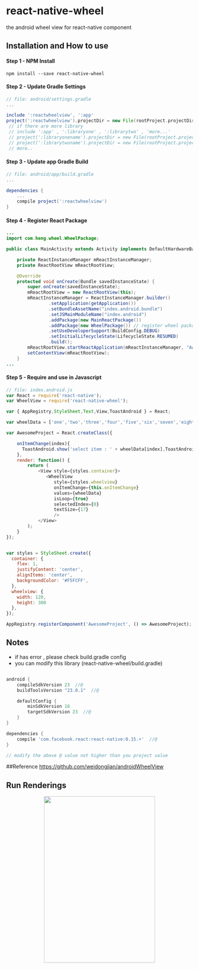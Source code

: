 # react-native-wheel
the android wheel view for react-native component

## Installation and How to use

#### Step 1 - NPM Install

```shell
npm install --save react-native-wheel
```
#### Step 2 - Update Gradle Settings

```gradle
// file: android/settings.gradle
...

include ':reactwheelview', ':app' 
project(':reactwheelview').projectDir = new File(rootProject.projectDir, '../node_modules/react-native-wheel')
 // if there are more library
 // include ':app' , ':libraryone' , ':librarytwo' , 'more...'
 // project(':libraryonename').projectDir = new File(rootProject.projectDir, '../node_modules/libraryonemodule')
 // project(':librarytwoname').projectDir = new File(rootProject.projectDir, '../node_modules/librarytwomodule')
 // more..
```

#### Step 3 - Update app Gradle Build

```gradle
// file: android/app/build.gradle
...

dependencies {
    ...
    compile project(':reactwheelview')
}
```

#### Step 4 - Register React Package

```java
...
import com.heng.wheel.WheelPackage;

public class MainActivity extends Activity implements DefaultHardwareBackBtnHandler {

    private ReactInstanceManager mReactInstanceManager;
    private ReactRootView mReactRootView;

    @Override
    protected void onCreate(Bundle savedInstanceState) {
        super.onCreate(savedInstanceState);
        mReactRootView = new ReactRootView(this);
        mReactInstanceManager = ReactInstanceManager.builder()
                .setApplication(getApplication())
                .setBundleAssetName("index.android.bundle")
                .setJSMainModuleName("index.android")
                .addPackage(new MainReactPackage())
                .addPackage(new WheelPackage()) // register wheel package
                .setUseDeveloperSupport(BuildConfig.DEBUG)
                .setInitialLifecycleState(LifecycleState.RESUMED)
                .build();
        mReactRootView.startReactApplication(mReactInstanceManager, "AwesomeProject", null);
        setContentView(mReactRootView);
    }
...

```

#### Step 5 - Require and use in Javascript

```js
// file: index.android.js
var React = require('react-native');
var WheelView = require('react-native-wheel');

var { AppRegistry,StyleSheet,Text,View,ToastAndroid } = React;

var wheelData = ['one','two','three','four','five','six','seven','eight','nine','ten'];

var AwesomeProject = React.createClass({

    onItemChange(index){
      ToastAndroid.show('select item : ' + wheelData[index],ToastAndroid.SHORT);
    },
    render: function() {
        return (
            <View style={styles.container}>
               <WheelView
                  style={styles.wheelview}
                  onItemChange={this.onItemChange}
                  values={wheelData}
                  isLoop={true}
                  selectedIndex={0}
                  textSize={17}
                  />
            </View>
        );
    }
});


var styles = StyleSheet.create({
  container: {
    flex: 1,
    justifyContent: 'center',
    alignItems: 'center',
    backgroundColor: '#F5FCFF',
  },
  wheelview: {
    width: 120,
    height: 300
  },
});

AppRegistry.registerComponent('AwesomeProject', () => AwesomeProject);

```


## Notes
- if has error , please check build.gradle config
- you can modify this library (react-native-wheel/build.gradle)
```gradle

android {
    compileSdkVersion 23  //@
    buildToolsVersion "23.0.1"  //@

    defaultConfig {
        minSdkVersion 16 
        targetSdkVersion 23  //@
    }
}

dependencies {
    compile 'com.facebook.react:react-native:0.15.+'  //@
}

// modify the above @ value not higher than you project value

```

##Reference
https://github.com/weidongjian/androidWheelView

## Run Renderings
<center>
    <img src="https://github.com/shexiaoheng/react-native-wheel/blob/master/Screenshot/result.png"
    width="300" height="450"/>
</center>
